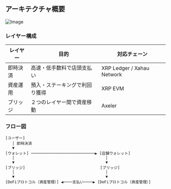 ## アーキテクチャ概要

![Image](https://github.com/user-attachments/assets/d248dce0-7152-4c53-b7f5-a48e0ee20828)

### レイヤー構成

| レイヤー | 目的 | 対応チェーン |
| --- | --- | --- |
| 即時決済 | 高速・低手数料で店頭支払い | XRP Ledger / Xahau Network |
| 資産運用 | 預入・ステーキングで利回り獲得 | XRP EVM |
| ブリッジ | ２つのレイヤー間で資産移動 | Axeler |

### フロー図

```
[ユーザー]
   │ 即時決済
   ▼
[ウォレット] ────────────────────────────▶ [店舗ウォレット]
   │                                        │
   ▼                                        ▼
[ブリッジ]                                 [ブリッジ]
   │                                        │
   ▼                                        ▼
[DeFiプロトコル（資産管理）] ◀────支払い────▶ [DeFiプロトコル（資産管理）]
```
